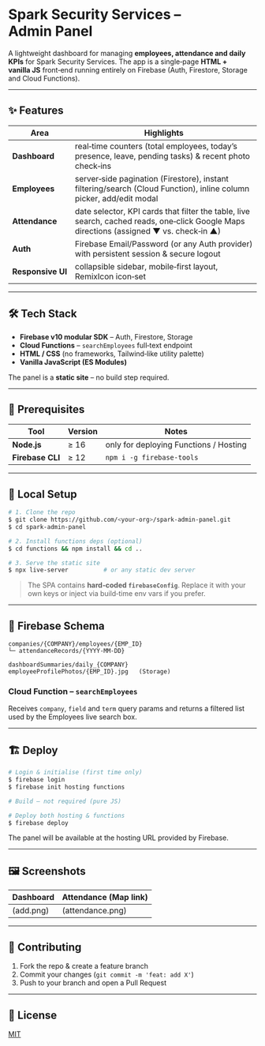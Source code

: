 # Spark Security Services – Admin Panel

A lightweight dashboard for managing **employees, attendance and daily KPIs** for Spark Security Services.
The app is a single‑page **HTML + vanilla JS** front‑end running entirely on Firebase (Auth, Firestore, Storage and Cloud Functions).

---

## ✨ Features

| Area              | Highlights                                                                                                                              |
| ----------------- | --------------------------------------------------------------------------------------------------------------------------------------- |
| **Dashboard**     | real‑time counters (total employees, today’s presence, leave, pending tasks) & recent photo check‑ins                                   |
| **Employees**     | server‑side pagination (Firestore), instant filtering/search (Cloud Function), inline column picker, add/edit modal                     |
| **Attendance**    | date selector, KPI cards that filter the table, live search, cached reads, one‑click Google Maps directions (assigned ▼ vs. check‑in ▲) |
| **Auth**          | Firebase Email/Password (or any Auth provider) with persistent session & secure logout                                                  |
| **Responsive UI** | collapsible sidebar, mobile‑first layout, RemixIcon icon‑set                                                                            |

---

## 🛠 Tech Stack

* **Firebase v10 modular SDK** – Auth, Firestore, Storage
* **Cloud Functions** – `searchEmployees` full‑text endpoint
* **HTML / CSS** (no frameworks, Tailwind‑like utility palette)
* **Vanilla JavaScript (ES Modules)**

The panel is a **static site** – no build step required.

---

## 🔧 Prerequisites

| Tool             | Version | Notes                                  |
| ---------------- | ------- | -------------------------------------- |
| **Node.js**      | ≥ 16    | only for deploying Functions / Hosting |
| **Firebase CLI** | ≥ 12    | `npm i -g firebase-tools`              |

---

## 🚀 Local Setup

```bash
# 1. Clone the repo
$ git clone https://github.com/<your‑org>/spark‑admin‑panel.git
$ cd spark‑admin‑panel

# 2. Install functions deps (optional)
$ cd functions && npm install && cd ..

# 3. Serve the static site
$ npx live-server          # or any static dev server
```

> The SPA contains **hard‑coded `firebaseConfig`**. Replace it with your own keys or inject via build‑time env vars if you prefer.

---

## 📂 Firebase Schema

```
companies/{COMPANY}/employees/{EMP_ID}
└─ attendanceRecords/{YYYY‑MM‑DD}

dashboardSummaries/daily_{COMPANY}
employeeProfilePhotos/{EMP_ID}.jpg   (Storage)
```

### Cloud Function – `searchEmployees`

Receives `company`, `field` and `term` query params and returns a filtered list used by the Employees live search box.

---

## 🏗 Deploy

```bash
# Login & initialise (first time only)
$ firebase login
$ firebase init hosting functions

# Build – not required (pure JS)

# Deploy both hosting & functions
$ firebase deploy
```

The panel will be available at the hosting URL provided by Firebase.

---

## 🖼 Screenshots

| Dashboard | Attendance (Map link) |
| --------- | --------------------- |
| (add.png) | (attendance.png)      |

---

## 🙋 Contributing

1. Fork the repo & create a feature branch
2. Commit your changes (`git commit -m 'feat: add X'`)
3. Push to your branch and open a Pull Request

---

## 📄 License

[MIT](LICENSE)
